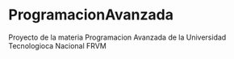 # ProgramacionAvanzada
Proyecto de la materia Programacion Avanzada de la Universidad Tecnologioca Nacional FRVM
